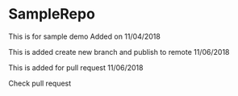 # SampleRepo

This is for sample demo
Added on 11/04/2018

This is added create new branch and publish to remote
11/06/2018

This is added for pull request
11/06/2018


Check pull request